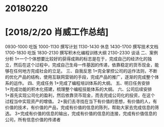 # 20180220

# [2018/2/20 肖威工作总结]
0930-1000 吃饭
1000-1130 撰写计划
1130-1430 休息
1430-1700 撰写技术文档
1700-1830 吃饭
1830-2130 撰写积木化编程训练大纲
2130-2330 谈话
二、案例分析
1+一个个体想要比较好的获得成熟的标志是在于，完成自己的经济化的独立，然后在这个过程中，完成自己生母一传基因的传递，依靠稳定的货币现金，能够在任何地方完成社会的立足。
三、自我反思
1+完全掌控公司的运作法则，不断的优化产品的结构，使用互联网营销的手段，完成产品的推广，逐渐的完成整个体系的运作。
四、完成任务
1+完成了编程培训体系的大纲。
五、明日任务安排
1+完成功能的积木化搭建，梳理整个编程技能体系的大纲。
六、公司后续安排
1+首先实现公司化的盈利，然后依靠货币现金，而去完成公司化的投资，在这个过程当中实现资产的增值。
2+我们去寻找在当下有价值的思想，有价值的人，有价值的技术，有价值的产品，完成有价值的信息的陈列，帮助大家去完成信息的筛选。
3+完成有价值的信息的输出，完成有价值的信息的连接，完成有价值信息的公司，所有信息价值的传递者
